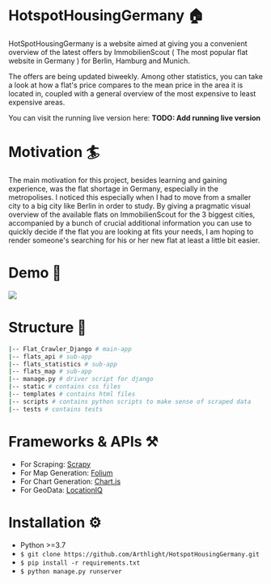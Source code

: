 
# HotspotHousingGermany :house:
HotSpotHousingGermany is a website aimed at giving you a convenient overview of the latest offers by ImmobilienScout ( The most popular flat website in Germany ) for Berlin, Hamburg and Munich.

The offers are being updated biweekly. Among other statistics, you can take a look at how a flat's price compares to the mean price in the area it is located in, coupled with a general overview of the most expensive to least expensive areas.

You can visit the running live version here: **TODO: Add running live version**

# Motivation :surfer:
The main motivation for this project, besides learning and gaining experience, was the flat shortage in Germany, especially in the metropolises. I noticed this especially when I had to move from a smaller city to a big city like Berlin in order to study. By giving a pragmatic visual overview of the available flats on ImmobilienScout for the 3 biggest cities, accompanied by a bunch of crucial additional information you can use to quickly decide if the flat you are looking at fits your needs, I am hoping to render someone's searching for his or her new flat at least a little bit easier.

# Demo :movie_camera:
![](Demo/Demo.gif)

# Structure :open_file_folder:

```bash
|-- Flat_Crawler_Django # main-app
|-- flats_api # sub-app
|-- flats_statistics # sub-app
|-- flats_map # sub-app
|-- manage.py # driver script for django
|-- static # contains css files
|-- templates # contains html files
|-- scripts # contains python scripts to make sense of scraped data
|-- tests # contains tests
```

# Frameworks & APIs :hammer_and_pick:
- For Scraping: [Scrapy](https://scrapy.org/)
- For Map Generation: [Folium](https://python-visualization.github.io/folium/)
- For Chart Generation: [Chart.js](https://www.chartjs.org/)
- For GeoData: [LocationIQ](https://locationiq.com/)


# Installation :gear:
- Python >=3.7
- ```$ git clone https://github.com/Arthlight/HotspotHousingGermany.git```
- ```$ pip install -r requirements.txt```
- ```$ python manage.py runserver```




